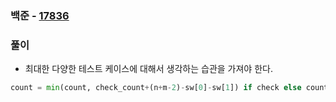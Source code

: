 ### 백준  - [17836](https://www.acmicpc.net/problem/17836)

### 풀이

* 최대한 다양한 테스트 케이스에 대해서 생각하는 습관을 가져야 한다.

```Python
count = min(count, check_count+(n+m-2)-sw[0]-sw[1]) if check else count
```

